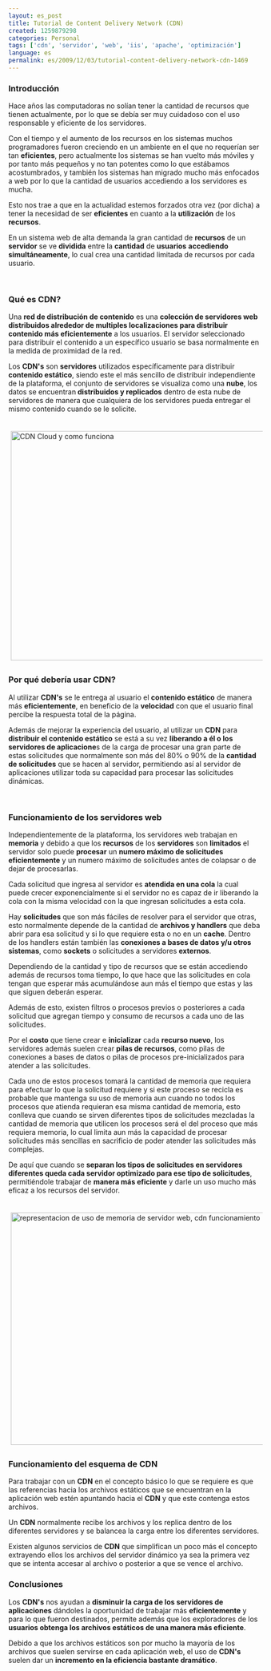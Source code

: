 ```yaml
---
layout: es_post
title: Tutorial de Content Delivery Network (CDN)
created: 1259879298
categories: Personal
tags: ['cdn', 'servidor', 'web', 'iis', 'apache', 'optimización']
language: es
permalink: es/2009/12/03/tutorial-content-delivery-network-cdn-1469
---
```

<h3>Introducción</h3>
<p>Hace años las computadoras no solían tener la cantidad de recursos que tienen actualmente, por lo que se debía ser muy cuidadoso con el uso responsable y eficiente de los servidores.</p>

<p>Con el tiempo y el aumento de los recursos en los sistemas muchos programadores fueron creciendo en un ambiente en el que no requerían ser tan <strong>eficientes</strong>, pero actualmente los sistemas se han vuelto más móviles y por tanto más pequeños y no tan potentes como lo que estábamos acostumbrados, y también los sistemas han migrado mucho más enfocados a web por lo que la cantidad de usuarios accediendo a los servidores es mucha.</p>
<p>Esto nos trae a que en la actualidad estemos forzados otra vez (por dicha) a tener la necesidad de ser <strong>eficientes</strong> en cuanto a la <strong>utilización</strong> de los <strong>recursos</strong>.</p>
<p>En un sistema web de alta demanda la gran cantidad de <strong>recursos</strong> de un <strong>servidor</strong> se ve <strong>dividida</strong> entre la <strong>cantidad</strong> de <strong>usuarios</strong> <strong>accediendo</strong> <strong>simultáneamente</strong>, lo cual crea una cantidad limitada de recursos por cada usuario.</p>
<p>&nbsp;</p>
<h3>Qué es CDN?</h3>
<p>Una <strong>red de distribución de contenido</strong> es una <strong>colección de servidores web distribuidos alrededor de multiples localizaciones para distribuir contenido más eficientemente</strong> a los usuarios. El servidor seleccionado para distribuir el contenido a un específico usuario se basa normalmente en la medida de proximidad de la red.</p>
<p>Los <strong>CDN's</strong> son <strong>servidores</strong> utilizados específicamente para distribuir <strong>contenido estático</strong>, siendo este el más sencillo de distribuir independiente de la plataforma, el conjunto de servidores se visualiza como una <strong>nube</strong>, los datos se encuentran<strong> distribuidos y replicados</strong> dentro de esta nube de servidores de manera que cualquiera de los servidores pueda entregar el mismo contenido cuando se le solicite.</p>
<p>&nbsp;<img src="/sites/nestor.profesional.co.cr/files/cdn_cloud.png" alt="CDN Cloud y como funciona" width="599" height="458" vspace="5" hspace="5" border="0" /></p>
<h3>Por qué debería usar CDN?</h3>
<p>Al utilizar <strong>CDN's</strong> se le entrega al usuario el <strong>contenido estático</strong> de manera más <strong>eficientemente</strong>, en beneficio de la <strong>velocidad</strong> con que el usuario final percibe la respuesta total de la página.</p>
<p>Además de mejorar la experiencia del usuario, al utilizar un <strong>CDN</strong> para <strong>distribuir el contenido estático</strong> se está a su vez <strong>liberando a él o los servidores de aplicacione</strong>s de la carga de procesar una gran parte de estas solicitudes que normalmente son más del 80% o 90% de la <strong>cantidad de solicitudes</strong> que se hacen al servidor, permitiendo así al servidor de aplicaciones utilizar toda su capacidad para procesar las solicitudes dinámicas.</p>
<p>&nbsp;</p>
<h3>Funcionamiento de los servidores web</h3>
<p>Independientemente de la plataforma, los servidores web trabajan en <strong>memoria</strong> y debido a que los <strong>recursos</strong> de los <strong>servidores</strong> son <strong>limitados</strong> el servidor solo puede <strong>procesar</strong> un <strong>numero máximo de solicitudes eficientemente</strong> y un numero máximo de solicitudes antes de colapsar o de dejar de procesarlas.</p>
<p>Cada solicitud que ingresa al servidor es <strong>atendida en una cola</strong> la cual puede crecer exponencialmente si el servidor no es capaz de ir liberando la cola con la misma velocidad con la que ingresan solicitudes a esta cola.</p>
<p>Hay <strong>solicitudes</strong> que son más fáciles de resolver para el servidor que otras, esto normalmente depende de la cantidad de <strong>archivos y handlers</strong> que deba abrir para esa solicitud y si lo que requiere esta o no en un <strong>cache</strong>. Dentro de los handlers están también las <strong>conexiones a bases de datos y/u otros sistemas</strong>, como <strong>sockets</strong> o solicitudes a servidores <strong>externos</strong>.</p>
<p>Dependiendo de la cantidad y tipo de recursos que se están accediendo además de recursos toma tiempo, lo que hace que las solicitudes en cola tengan que esperar más acumulándose aun más el tiempo que estas y las que siguen deberán esperar.</p>
<p>Además de esto, existen filtros o procesos previos o posteriores a cada solicitud que agregan tiempo y consumo de recursos a cada uno de las solicitudes.</p>
<p>Por el <strong>costo</strong> que tiene crear e <strong>inicializar</strong> cada <strong>recurso nuevo</strong>, los servidores además suelen crear <strong>pilas de recursos</strong>, como pilas de conexiones a bases de datos o pilas de procesos pre-inicializados para atender a las solicitudes.</p>
<p>Cada uno de estos procesos tomará la cantidad de memoria que requiera para efectuar lo que la solicitud requiere y si este proceso se recicla es probable que mantenga su uso de memoria aun cuando no todos los procesos que atienda requieran esa misma cantidad de memoria, esto conlleva que cuando se sirven diferentes tipos de solicitudes mezcladas la cantidad de memoria que utilicen los procesos será el del proceso que más requiera memoria, lo cual limita aun más la capacidad de procesar solicitudes más sencillas en sacrificio de poder atender las solicitudes más complejas.</p>
<p>De aquí que cuando se <strong>separan los tipos de solicitudes en servidores diferentes queda cada servidor optimizado para ese tipo de solicitudes</strong>, permitiéndole trabajar de <strong>manera más eficiente</strong> y darle un uso mucho más eficaz a los recursos del servidor.</p>
<p>&nbsp;<img src="/sites/nestor.profesional.co.cr/files/memoria_servidor_compartido.png" alt="representacion de uso de memoria de servidor web, cdn funcionamiento" width="560" height="464" vspace="5" hspace="5" border="0" /></p>
<h3>Funcionamiento del esquema de CDN</h3>
<p>Para trabajar con un <strong>CDN</strong> en el concepto básico lo que se requiere es que las referencias hacia los archivos estáticos que se encuentran en la aplicación web estén apuntando hacia el <strong>CDN</strong> y que este contenga estos archivos.</p>
<p>Un <strong>CDN</strong> normalmente recibe los archivos y los replica dentro de los diferentes servidores y se balancea la carga entre los diferentes servidores.</p>
<p>Existen algunos servicios de <strong>CDN</strong> que simplifican un poco más el concepto extrayendo ellos los archivos del servidor dinámico ya sea la primera vez que se intenta accesar al archivo o posterior a que se vence el archivo.</p>
<h3>Conclusiones</h3>
<p>Los <strong>CDN's</strong> nos ayudan a <strong>disminuir la carga de los servidores de aplicaciones</strong> dándoles la oportunidad de trabajar más <strong>eficientemente</strong> y para lo que fueron destinados, permite además que los exploradores de los <strong>usuarios obtenga los archivos estáticos de una manera más eficiente</strong>.</p>
<p>Debido a que los archivos estáticos son por mucho la mayoría de los archivos que suelen servirse en cada aplicación web, el uso de <strong>CDN's</strong> suelen dar un <strong>incremento en la eficiencia bastante dramático</strong>.</p>
